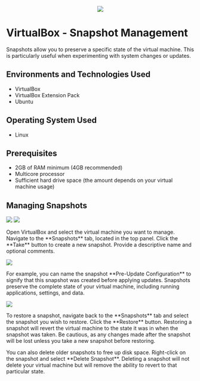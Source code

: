 <p align="center">
<img src="https://i.imgur.com/Aja9D5E.jpeg" />
</p>

<h1>VirtualBox - Snapshot Management</h1>
Snapshots allow you to preserve a specific state of the virtual machine. This is particularly useful when experimenting with system changes or updates. <br />

<h2>Environments and Technologies Used</h2>

- VirtualBox
- VirtualBox Extension Pack
- Ubuntu

<h2>Operating System Used</h2>

- Linux

<h2>Prerequisites</h2>

- 2GB of RAM minimum (4GB recommended)
- Multicore processor
- Sufficient hard drive space (the amount depends on your virtual machine usage)

<h2>Managing Snapshots</h2>
<p>
<img src="https://i.imgur.com/vT6LSZJ.png" />
<img src="https://i.imgur.com/pCcdMqA.png" />
</p>
<p>
Open VirtualBox and select the virtual machine you want to manage. Navigate to the **Snapshots** tab, located in the top panel.
Click the **Take** button to create a new snapshot. Provide a descriptive name and optional comments. 
</p>

<p>
<img src="https://i.imgur.com/avwR47C.png" />
</p>

<p>
For example, you can name the snapshot **Pre-Update Configuration** to signify that this snapshot was created before applying updates. Snapshots preserve the complete state of your virtual machine, including running applications, settings, and data.
</p>

<p>
<img src="https://i.imgur.com/4jA5zEa.png" />
</p>

<p>
To restore a snapshot, navigate back to the **Snapshots** tab and select the snapshot you wish to restore. Click the **Restore** button. Restoring a snapshot will revert the virtual machine to the state it was in when the snapshot was taken. Be cautious, as any changes made after the snapshot will be lost unless you take a new snapshot before restoring.
</p>

<p>
You can also delete older snapshots to free up disk space. Right-click on the snapshot and select **Delete Snapshot**. Deleting a snapshot will not delete your virtual machine but will remove the ability to revert to that particular state.
</p>
